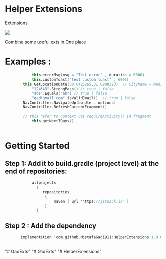 # Helper Extensions
Extensions 

[![](https://jitpack.io/v/MostafaGad1911/HelperExtensions.svg)](https://jitpack.io/#MostafaGad1911/HelperExtensions)

Combine some useful exts in One place

# Examples :
``` kotlin   
            this.errorMsg(msg = "Test error" , duration = 6000)
            this.customToast("test custom toast" , 6000)
	    this.GetLocationData(30.6426265,31.0908323)  // CityName = Madinet Berkat as Sabee , CountryName = Egypt , StateName = Menofia Governorate , CountryCode = EG
            "124343".StrongPass() // true | false
            "abs".Equals("ab") // true | false
            "gad!gmail.com".isValidEmail()  // true | false
	    NavController.NavigateUp(bundle , options)  
	    NavController.RefreshCurrentFragment()
	    
	    // this refer to context use requireActivity() in fragment
            this.getNext7Days()
     

```


# Getting Started 
## Step 1: Add it to build.gradle (project level) at the end of repositories:

 ``` kotlin  
             allprojects 
               {
	              repositories 
		           {	
			           maven { url 'https://jitpack.io' }
		           }  
	           }
```          
        

## Step 2 : Add the dependency
 ``` kotlin  
        implementation 'com.github.MostafaGad1911:HelperExtensions:1.0.0'
        
```         



	
	
	   
"# GadExts" 
"# GadExts" 
"# HelperExtensions" 
